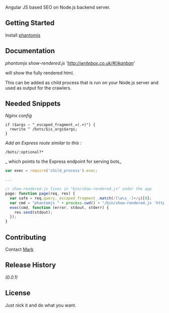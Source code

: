 Angular JS based SEO on Node.js backend server.

## Getting Started
Install [phantomjs](http://phantomjs.org/)

## Documentation

_phantomjs show-rendered.js 'http://writebox.co.uk/#!/kanban'_  

will show the fully rendered html.

This can be added as child process that is run on your Node.js server and used as output for the crawlers.

## Needed Snippets
_Nginx config_  

```
if ($args ~ "_escaped_fragment_=(.+)") {
  rewrite ^ /bots/$is_args$args;
}
```

_Add an Express route similar to this :_  
```
/bots/:optional?*
```

_ which points to the Express endpoint for serving bots_  
```javascript
var exec = require('child_process').exec;

...

// show-rendered.js lives in "bin/show-rendered.js" under the app
page: function page(req, res) {
  var safe = req.query._escaped_fragment_.match(/[\w\s_-]+/g)[0];
  var cmd = "phantomjs " + process.cwd() + "/bin/show-rendered.js 'http://" + req.host + "/#!/" + safe + "'";
  exec(cmd, function (error, stdout, stderr) {
    res.send(stdout);
  });
}
```

## Contributing
Contact [Mark](mailto:mark@writebox.co.uk)

## Release History
_(0.0.1)_

## License
Just nick it and do what you want.
